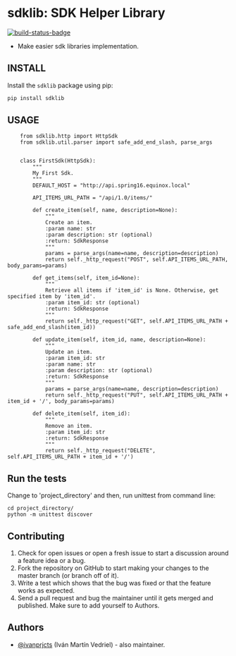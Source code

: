 sdklib: SDK Helper Library
==========================

[![build-status-badge]][build-status]

- Make easier sdk libraries implementation.


## INSTALL

Install the `sdklib` package using pip:

```bash
pip install sdklib
```


## USAGE

```
    from sdklib.http import HttpSdk
    from sdklib.util.parser import safe_add_end_slash, parse_args
    
    
    class FirstSdk(HttpSdk):
        """
        My First Sdk.
        """
        DEFAULT_HOST = "http://api.spring16.equinox.local"
        
        API_ITEMS_URL_PATH = "/api/1.0/items/"
         
        def create_item(self, name, description=None):
            """
            Create an item.
            :param name: str
            :param description: str (optional)
            :return: SdkResponse
            """
            params = parse_args(name=name, description=description)
            return self._http_request("POST", self.API_ITEMS_URL_PATH, body_params=params)
    
        def get_items(self, item_id=None):
            """
            Retrieve all items if 'item_id' is None. Otherwise, get specified item by 'item_id'.
            :param item_id: str (optional)
            :return: SdkResponse
            """
            return self._http_request("GET", self.API_ITEMS_URL_PATH + safe_add_end_slash(item_id))
    
        def update_item(self, item_id, name, description=None):
            """
            Update an item.
            :param item_id: str
            :param name: str
            :param description: str (optional)
            :return: SdkResponse
            """
            params = parse_args(name=name, description=description)
            return self._http_request("PUT", self.API_ITEMS_URL_PATH + item_id + '/', body_params=params)

        def delete_item(self, item_id):
            """
            Remove an item.
            :param item_id: str
            :return: SdkResponse
            """
            return self._http_request("DELETE", self.API_ITEMS_URL_PATH + item_id + '/')

```

## Run the tests

Change to 'project_directory' and then, run unittest from command line:
```
cd project_directory/
python -m unittest discover
```


## Contributing

1. Check for open issues or open a fresh issue to start a discussion around a feature idea or a bug.
2. Fork the repository on GitHub to start making your changes to the master branch (or branch off of it).
3. Write a test which shows that the bug was fixed or that the feature works as expected.
4. Send a pull request and bug the maintainer until it gets merged and published. Make sure to add yourself to Authors.


## Authors

* [@ivanprjcts](https://github.com/ivanprjcts) (Iván Martín Vedriel) - also maintainer.



[build-status-badge]: https://travis-ci.org/ivanprjcts/sdklib.svg?branch=v1.0
[build-status]: https://travis-ci.org/ivanprjcts/sdklib
